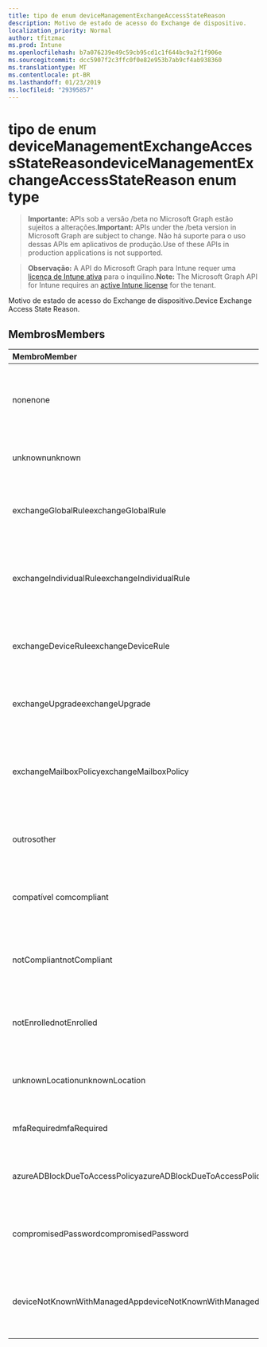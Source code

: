 ```yaml
---
title: tipo de enum deviceManagementExchangeAccessStateReason
description: Motivo de estado de acesso do Exchange de dispositivo.
localization_priority: Normal
author: tfitzmac
ms.prod: Intune
ms.openlocfilehash: b7a076239e49c59cb95cd1c1f644bc9a2f1f906e
ms.sourcegitcommit: dcc5907f2c3ffc0f0e82e953b7ab9cf4ab938360
ms.translationtype: MT
ms.contentlocale: pt-BR
ms.lasthandoff: 01/23/2019
ms.locfileid: "29395857"
---
```

# <a name="devicemanagementexchangeaccessstatereason-enum-type"></a><span data-ttu-id="8d4a9-103">tipo de enum deviceManagementExchangeAccessStateReason</span><span class="sxs-lookup"><span data-stu-id="8d4a9-103">deviceManagementExchangeAccessStateReason enum type</span></span>

> <span data-ttu-id="8d4a9-104">**Importante:** APIs sob a versão /beta no Microsoft Graph estão sujeitos a alterações.</span><span class="sxs-lookup"><span data-stu-id="8d4a9-104">**Important:** APIs under the /beta version in Microsoft Graph are subject to change.</span></span> <span data-ttu-id="8d4a9-105">Não há suporte para o uso dessas APIs em aplicativos de produção.</span><span class="sxs-lookup"><span data-stu-id="8d4a9-105">Use of these APIs in production applications is not supported.</span></span>

> <span data-ttu-id="8d4a9-106">**Observação:** A API do Microsoft Graph para Intune requer uma [licença de Intune ativa](https://go.microsoft.com/fwlink/?linkid=839381) para o inquilino.</span><span class="sxs-lookup"><span data-stu-id="8d4a9-106">**Note:** The Microsoft Graph API for Intune requires an [active Intune license](https://go.microsoft.com/fwlink/?linkid=839381) for the tenant.</span></span>

<span data-ttu-id="8d4a9-107">Motivo de estado de acesso do Exchange de dispositivo.</span><span class="sxs-lookup"><span data-stu-id="8d4a9-107">Device Exchange Access State Reason.</span></span>

## <a name="members"></a><span data-ttu-id="8d4a9-108">Membros</span><span class="sxs-lookup"><span data-stu-id="8d4a9-108">Members</span></span>
|<span data-ttu-id="8d4a9-109">Membro</span><span class="sxs-lookup"><span data-stu-id="8d4a9-109">Member</span></span>|<span data-ttu-id="8d4a9-110">Valor</span><span class="sxs-lookup"><span data-stu-id="8d4a9-110">Value</span></span>|<span data-ttu-id="8d4a9-111">Descrição</span><span class="sxs-lookup"><span data-stu-id="8d4a9-111">Description</span></span>|
|:---|:---|:---|
|<span data-ttu-id="8d4a9-112">none</span><span class="sxs-lookup"><span data-stu-id="8d4a9-112">none</span></span>|<span data-ttu-id="8d4a9-113">0</span><span class="sxs-lookup"><span data-stu-id="8d4a9-113">0</span></span>|<span data-ttu-id="8d4a9-114">Não há motivo de estado acesso descoberto do Exchange</span><span class="sxs-lookup"><span data-stu-id="8d4a9-114">No access state reason discovered from Exchange</span></span>|
|<span data-ttu-id="8d4a9-115">unknown</span><span class="sxs-lookup"><span data-stu-id="8d4a9-115">unknown</span></span>|<span data-ttu-id="8d4a9-116">1</span><span class="sxs-lookup"><span data-stu-id="8d4a9-116">1</span></span>|<span data-ttu-id="8d4a9-117">Motivo de estado de acesso desconhecido</span><span class="sxs-lookup"><span data-stu-id="8d4a9-117">Unknown access state reason</span></span>|
|<span data-ttu-id="8d4a9-118">exchangeGlobalRule</span><span class="sxs-lookup"><span data-stu-id="8d4a9-118">exchangeGlobalRule</span></span>|<span data-ttu-id="8d4a9-119">2</span><span class="sxs-lookup"><span data-stu-id="8d4a9-119">2</span></span>|<span data-ttu-id="8d4a9-120">Estado de acesso determinado pela regra Global do Exchange</span><span class="sxs-lookup"><span data-stu-id="8d4a9-120">Access state determined by Exchange Global rule</span></span>|
|<span data-ttu-id="8d4a9-121">exchangeIndividualRule</span><span class="sxs-lookup"><span data-stu-id="8d4a9-121">exchangeIndividualRule</span></span>|<span data-ttu-id="8d4a9-122">3</span><span class="sxs-lookup"><span data-stu-id="8d4a9-122">3</span></span>|<span data-ttu-id="8d4a9-123">Estado de acesso determinado pela regra Individual do Exchange</span><span class="sxs-lookup"><span data-stu-id="8d4a9-123">Access state determined by Exchange Individual rule</span></span>|
|<span data-ttu-id="8d4a9-124">exchangeDeviceRule</span><span class="sxs-lookup"><span data-stu-id="8d4a9-124">exchangeDeviceRule</span></span>|<span data-ttu-id="8d4a9-125">4</span><span class="sxs-lookup"><span data-stu-id="8d4a9-125">4</span></span>|<span data-ttu-id="8d4a9-126">Estado de acesso determinado pela regra de dispositivo do Exchange</span><span class="sxs-lookup"><span data-stu-id="8d4a9-126">Access state determined by Exchange Device rule</span></span>|
|<span data-ttu-id="8d4a9-127">exchangeUpgrade</span><span class="sxs-lookup"><span data-stu-id="8d4a9-127">exchangeUpgrade</span></span>|<span data-ttu-id="8d4a9-128">5</span><span class="sxs-lookup"><span data-stu-id="8d4a9-128">5</span></span>|<span data-ttu-id="8d4a9-129">Estado de acesso devido à atualização do Exchange</span><span class="sxs-lookup"><span data-stu-id="8d4a9-129">Access state due to Exchange upgrade</span></span>|
|<span data-ttu-id="8d4a9-130">exchangeMailboxPolicy</span><span class="sxs-lookup"><span data-stu-id="8d4a9-130">exchangeMailboxPolicy</span></span>|<span data-ttu-id="8d4a9-131">6</span><span class="sxs-lookup"><span data-stu-id="8d4a9-131">6</span></span>|<span data-ttu-id="8d4a9-132">Estado de acesso determinado pela diretiva de caixa de correio do Exchange</span><span class="sxs-lookup"><span data-stu-id="8d4a9-132">Access state determined by Exchange Mailbox Policy</span></span>|
|<span data-ttu-id="8d4a9-133">outros</span><span class="sxs-lookup"><span data-stu-id="8d4a9-133">other</span></span>|<span data-ttu-id="8d4a9-134">7</span><span class="sxs-lookup"><span data-stu-id="8d4a9-134">7</span></span>|<span data-ttu-id="8d4a9-135">Estado de acesso determinado pelo Exchange</span><span class="sxs-lookup"><span data-stu-id="8d4a9-135">Access state determined by Exchange</span></span>|
|<span data-ttu-id="8d4a9-136">compatível com</span><span class="sxs-lookup"><span data-stu-id="8d4a9-136">compliant</span></span>|<span data-ttu-id="8d4a9-137">8</span><span class="sxs-lookup"><span data-stu-id="8d4a9-137">8</span></span>|<span data-ttu-id="8d4a9-138">Estado de acesso concedido pelo desafio de conformidade</span><span class="sxs-lookup"><span data-stu-id="8d4a9-138">Access state granted by compliance challenge</span></span>|
|<span data-ttu-id="8d4a9-139">notCompliant</span><span class="sxs-lookup"><span data-stu-id="8d4a9-139">notCompliant</span></span>|<span data-ttu-id="8d4a9-140">9</span><span class="sxs-lookup"><span data-stu-id="8d4a9-140">9</span></span>|<span data-ttu-id="8d4a9-141">Estado de acesso revogado pelo desafio de conformidade</span><span class="sxs-lookup"><span data-stu-id="8d4a9-141">Access state revoked by compliance challenge</span></span>|
|<span data-ttu-id="8d4a9-142">notEnrolled</span><span class="sxs-lookup"><span data-stu-id="8d4a9-142">notEnrolled</span></span>|<span data-ttu-id="8d4a9-143">10</span><span class="sxs-lookup"><span data-stu-id="8d4a9-143">10</span></span>|<span data-ttu-id="8d4a9-144">Estado de acesso revogado pelo desafio de gerenciamento</span><span class="sxs-lookup"><span data-stu-id="8d4a9-144">Access state revoked by management challenge</span></span>|
|<span data-ttu-id="8d4a9-145">unknownLocation</span><span class="sxs-lookup"><span data-stu-id="8d4a9-145">unknownLocation</span></span>|<span data-ttu-id="8d4a9-146">12</span><span class="sxs-lookup"><span data-stu-id="8d4a9-146">12</span></span>|<span data-ttu-id="8d4a9-147">Estado de acesso devido ao local desconhecido</span><span class="sxs-lookup"><span data-stu-id="8d4a9-147">Access state due to unknown location</span></span>|
|<span data-ttu-id="8d4a9-148">mfaRequired</span><span class="sxs-lookup"><span data-stu-id="8d4a9-148">mfaRequired</span></span>|<span data-ttu-id="8d4a9-149">13</span><span class="sxs-lookup"><span data-stu-id="8d4a9-149">13</span></span>|<span data-ttu-id="8d4a9-150">Estado de acesso devido ao desafio MFA</span><span class="sxs-lookup"><span data-stu-id="8d4a9-150">Access state due to MFA challenge</span></span>|
|<span data-ttu-id="8d4a9-151">azureADBlockDueToAccessPolicy</span><span class="sxs-lookup"><span data-stu-id="8d4a9-151">azureADBlockDueToAccessPolicy</span></span>|<span data-ttu-id="8d4a9-152">14</span><span class="sxs-lookup"><span data-stu-id="8d4a9-152">14</span></span>|<span data-ttu-id="8d4a9-153">Estado de acesso revogado pela política de acesso AAD</span><span class="sxs-lookup"><span data-stu-id="8d4a9-153">Access State revoked by AAD Access Policy</span></span>|
|<span data-ttu-id="8d4a9-154">compromisedPassword</span><span class="sxs-lookup"><span data-stu-id="8d4a9-154">compromisedPassword</span></span>|<span data-ttu-id="8d4a9-155">15</span><span class="sxs-lookup"><span data-stu-id="8d4a9-155">15</span></span>|<span data-ttu-id="8d4a9-156">Estado de acesso revogado por senha comprometida</span><span class="sxs-lookup"><span data-stu-id="8d4a9-156">Access State revoked by compromised password</span></span>|
|<span data-ttu-id="8d4a9-157">deviceNotKnownWithManagedApp</span><span class="sxs-lookup"><span data-stu-id="8d4a9-157">deviceNotKnownWithManagedApp</span></span>|<span data-ttu-id="8d4a9-158">16</span><span class="sxs-lookup"><span data-stu-id="8d4a9-158">16</span></span>|<span data-ttu-id="8d4a9-159">Estado de acesso revogado pelo desafio de aplicativo gerenciado</span><span class="sxs-lookup"><span data-stu-id="8d4a9-159">Access state revoked by managed application challenge</span></span>|




